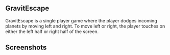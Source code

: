 ## GravitEscape

GravitEscape is a single player game where the player dodges incoming planets by moving left and right. To move left or right, the player touches on either the left half or right half of the screen. 

## Screenshots
